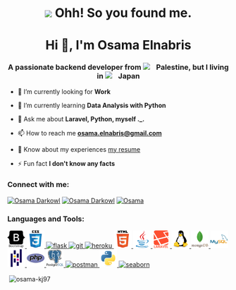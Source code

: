 <h1 align="center"><img src="https://emojis.slackmojis.com/emojis/images/1643515251/12726/space_float.gif?1643515251" width="30"/> Ohh! So you found me.</h1>

<h1 align="center">Hi 👋, I'm Osama Elnabris</h1>
<h3 align="center">A passionate backend developer from <img src="https://www.svgrepo.com/show/401722/flag-for-palestinian-territories.svg" width="22" style="padding-right: 10px"/> Palestine, but I living in <img src="https://www.svgrepo.com/show/242294/japan.svg" width="22" style="padding-right: 10px"/> Japan</h3>

<!--<p align="left"> <img src="https://komarev.com/ghpvc/?username=osama-kj97&label=Profile%20views&color=0e75b6&style=flat" alt="osama-kj97" /> </p>-->

<!--<p align="left"> <a href="https://github.com/ryo-ma/github-profile-trophy"><img src="https://github-profile-trophy.vercel.app/?username=osama-kj97" alt="osama-kj97" /></a> </p>-->

- 🔭 I’m currently looking for **Work**

- 🌱 I’m currently learning **Data Analysis with Python**

- 💬 Ask me about **Laravel, Python, myself ._.**

- 📫 How to reach me **osama.elnabris@gmail.com**

- 📄 Know about my experiences [my resume](https://docs.google.com/document/d/1i0gRju9Ixqz2SiOaHXHTkxpIwbwBAN7LGMKkRHNpc60/edit?usp=sharing)

- ⚡ Fun fact **I don't know any facts**

<h3 align="left">Connect with me:</h3>
<p align="left">
<a href="https://www.linkedin.com/in/osama-darkowl/" target="blank"><img align="center" src="https://www.svgrepo.com/show/299433/linkedin.svg" alt="Osama Darkowl" height="30" width="40" /></a>
<a href="https://www.facebook.com/profile.php?id=100090271362556" target="blank"><img align="center" src="https://www.svgrepo.com/show/299425/facebook.svg" alt="Osama Darkowl" height="30" width="40" /></a>
<a href="https://wa.link/b3u4r7" target="blank"><img align="center" src="https://www.svgrepo.com/show/299438/whatsapp.svg" alt="Osama" height="30" width="40" /></a>
</p>

<h3 align="left">Languages and Tools:</h3>
<p align="left"> <a href="https://getbootstrap.com" target="_blank" rel="noreferrer"> <img src="https://raw.githubusercontent.com/devicons/devicon/master/icons/bootstrap/bootstrap-plain-wordmark.svg" alt="bootstrap" width="40" height="40"/> </a> <a href="https://www.w3schools.com/css/" target="_blank" rel="noreferrer"> <img src="https://raw.githubusercontent.com/devicons/devicon/master/icons/css3/css3-original-wordmark.svg" alt="css3" width="40" height="40"/> </a> <a href="https://flask.palletsprojects.com/" target="_blank" rel="noreferrer"> <img src="https://www.vectorlogo.zone/logos/pocoo_flask/pocoo_flask-icon.svg" alt="flask" width="40" height="40"/> </a> <a href="https://git-scm.com/" target="_blank" rel="noreferrer"> <img src="https://www.vectorlogo.zone/logos/git-scm/git-scm-icon.svg" alt="git" width="40" height="40"/> </a> <a href="https://heroku.com" target="_blank" rel="noreferrer"> <img src="https://www.vectorlogo.zone/logos/heroku/heroku-icon.svg" alt="heroku" width="40" height="40"/> </a> <a href="https://www.w3.org/html/" target="_blank" rel="noreferrer"> <img src="https://raw.githubusercontent.com/devicons/devicon/master/icons/html5/html5-original-wordmark.svg" alt="html5" width="40" height="40"/> </a> <a href="https://www.java.com" target="_blank" rel="noreferrer"> <img src="https://raw.githubusercontent.com/devicons/devicon/master/icons/java/java-original.svg" alt="java" width="40" height="40"/> </a> <a href="https://laravel.com/" target="_blank" rel="noreferrer"> <img src="https://raw.githubusercontent.com/devicons/devicon/master/icons/laravel/laravel-plain-wordmark.svg" alt="laravel" width="40" height="40"/> </a> <a href="https://www.linux.org/" target="_blank" rel="noreferrer"> <img src="https://raw.githubusercontent.com/devicons/devicon/master/icons/linux/linux-original.svg" alt="linux" width="40" height="40"/> </a> <a href="https://www.mongodb.com/" target="_blank" rel="noreferrer"> <img src="https://raw.githubusercontent.com/devicons/devicon/master/icons/mongodb/mongodb-original-wordmark.svg" alt="mongodb" width="40" height="40"/> </a> <a href="https://www.mysql.com/" target="_blank" rel="noreferrer"> <img src="https://raw.githubusercontent.com/devicons/devicon/master/icons/mysql/mysql-original-wordmark.svg" alt="mysql" width="40" height="40"/> </a> <a href="https://pandas.pydata.org/" target="_blank" rel="noreferrer"> <img src="https://raw.githubusercontent.com/devicons/devicon/2ae2a900d2f041da66e950e4d48052658d850630/icons/pandas/pandas-original.svg" alt="pandas" width="40" height="40"/> </a> <a href="https://www.php.net" target="_blank" rel="noreferrer"> <img src="https://raw.githubusercontent.com/devicons/devicon/master/icons/php/php-original.svg" alt="php" width="40" height="40"/> </a> <a href="https://www.postgresql.org" target="_blank" rel="noreferrer"> <img src="https://raw.githubusercontent.com/devicons/devicon/master/icons/postgresql/postgresql-original-wordmark.svg" alt="postgresql" width="40" height="40"/> </a> <a href="https://postman.com" target="_blank" rel="noreferrer"> <img src="https://www.vectorlogo.zone/logos/getpostman/getpostman-icon.svg" alt="postman" width="40" height="40"/> </a> <a href="https://www.python.org" target="_blank" rel="noreferrer"> <img src="https://raw.githubusercontent.com/devicons/devicon/master/icons/python/python-original.svg" alt="python" width="40" height="40"/> </a> <a href="https://seaborn.pydata.org/" target="_blank" rel="noreferrer"> <img src="https://seaborn.pydata.org/_images/logo-mark-lightbg.svg" alt="seaborn" width="40" height="40"/> </a> </p>

<!--<p><img align="left" src="https://github-readme-stats.vercel.app/api/top-langs?username=osama-kj97&show_icons=true&locale=en&layout=compact" alt="osama-kj97" /></p>-->

<p>&nbsp;<img align="center" src="https://github-readme-stats.vercel.app/api?username=osama-kj97&show_icons=true&locale=en" alt="osama-kj97" /></p>

<!--<p><img align="center" src="https://github-readme-streak-stats.herokuapp.com/?user=osama-kj97&" alt="osama-kj97" /></p>-->

